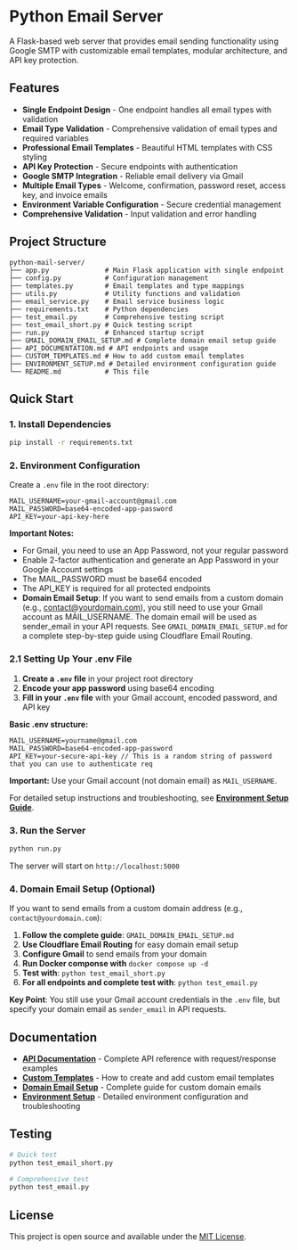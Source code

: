 # Python Email Server

A Flask-based web server that provides email sending functionality using Google SMTP with customizable email templates, modular architecture, and API key protection.

## Features

- **Single Endpoint Design** - One endpoint handles all email types with validation
- **Email Type Validation** - Comprehensive validation of email types and required variables
- **Professional Email Templates** - Beautiful HTML templates with CSS styling
- **API Key Protection** - Secure endpoints with authentication
- **Google SMTP Integration** - Reliable email delivery via Gmail
- **Multiple Email Types** - Welcome, confirmation, password reset, access key, and invoice emails
- **Environment Variable Configuration** - Secure credential management
- **Comprehensive Validation** - Input validation and error handling

## Project Structure

```
python-mail-server/
├── app.py              # Main Flask application with single endpoint
├── config.py           # Configuration management
├── templates.py        # Email templates and type mappings
├── utils.py            # Utility functions and validation
├── email_service.py    # Email service business logic
├── requirements.txt    # Python dependencies
├── test_email.py       # Comprehensive testing script
├── test_email_short.py # Quick testing script
├── run.py              # Enhanced startup script
├── GMAIL_DOMAIN_EMAIL_SETUP.md # Complete domain email setup guide
├── API_DOCUMENTATION.md # API endpoints and usage
├── CUSTOM_TEMPLATES.md # How to add custom email templates
├── ENVIRONMENT_SETUP.md # Detailed environment configuration guide
└── README.md           # This file
```

## Quick Start

### 1. Install Dependencies
```bash
pip install -r requirements.txt
```

### 2. Environment Configuration
Create a `.env` file in the root directory:

```env
MAIL_USERNAME=your-gmail-account@gmail.com
MAIL_PASSWORD=base64-encoded-app-password
API_KEY=your-api-key-here
```

**Important Notes:**
- For Gmail, you need to use an App Password, not your regular password
- Enable 2-factor authentication and generate an App Password in your Google Account settings
- The MAIL_PASSWORD must be base64 encoded
- The API_KEY is required for all protected endpoints
- **Domain Email Setup**: If you want to send emails from a custom domain (e.g., contact@yourdomain.com), you still need to use your Gmail account as MAIL_USERNAME. The domain email will be used as sender_email in your API requests. See `GMAIL_DOMAIN_EMAIL_SETUP.md` for a complete step-by-step guide using Cloudflare Email Routing.

### 2.1 Setting Up Your .env File

1. **Create a `.env` file** in your project root directory
2. **Encode your app password** using base64 encoding
3. **Fill in your `.env` file** with your Gmail account, encoded password, and API key

**Basic .env structure:**
```env
MAIL_USERNAME=yourname@gmail.com
MAIL_PASSWORD=base64-encoded-app-password
API_KEY=your-secure-api-key // This is a random string of password that you can use to authenticate req
```

**Important:** Use your Gmail account (not domain email) as `MAIL_USERNAME`.

For detailed setup instructions and troubleshooting, see **[Environment Setup Guide](ENVIRONMENT_SETUP.md)**.

### 3. Run the Server
```bash
python run.py
```

The server will start on `http://localhost:5000`

### 4. Domain Email Setup (Optional)
If you want to send emails from a custom domain address (e.g., `contact@yourdomain.com`):

1. **Follow the complete guide**: `GMAIL_DOMAIN_EMAIL_SETUP.md`
2. **Use Cloudflare Email Routing** for easy domain email setup
3. **Configure Gmail** to send emails from your domain
4. **Run Docker componse with** `docker compose up -d` 
5. **Test with**: `python test_email_short.py`
6. **For all endpoints and complete test with**: `python test_email.py`

**Key Point**: You still use your Gmail account credentials in the `.env` file, but specify your domain email as `sender_email` in API requests.

## Documentation

- **[API Documentation](API_DOCUMENTATION.md)** - Complete API reference with request/response examples
- **[Custom Templates](CUSTOM_TEMPLATES.md)** - How to create and add custom email templates
- **[Domain Email Setup](GMAIL_DOMAIN_EMAIL_SETUP.md)** - Complete guide for custom domain emails
- **[Environment Setup](ENVIRONMENT_SETUP.md)** - Detailed environment configuration and troubleshooting

## Testing

```bash
# Quick test
python test_email_short.py

# Comprehensive test
python test_email.py
```

## License

This project is open source and available under the [MIT License](LICENSE).

